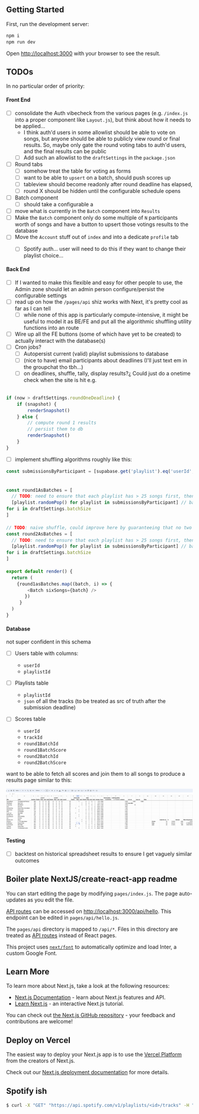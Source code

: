 ## Getting Started

First, run the development server:

```bash
npm i
npm run dev
```

Open [http://localhost:3000](http://localhost:3000) with your browser to see the result.

## TODOs
In no particular order of priority:

#### Front End 
- [ ] consolidate the Auth vibecheck from the various pages (e.g. `/index.js` into a proper component like `Layout.js`), but think about how it needs to be applied... 
  - I think auth'd users in some allowlist should be able to vote on songs, but anyone should be able to publicly view round or final results.  So, maybe only gate the round voting tabs to auth'd users, and the final results can be public
  - [ ] Add such an allowlist to the `draftSettings` in the `package.json`
- [ ] Round tabs
  - [ ] somehow treat the table for voting as forms
  - [ ] want to be able to `upsert` on a batch, should push scores up
  - [ ] tableview should become readonly after round deadline has elapsed, 
  - [ ] round X should be hidden until the configurable schedule opens
- [ ] Batch component
  - [ ] should take a configurable a
- [ ] move what is currently in the `Batch` component into `Results` 
- [ ] Make the `Batch` component only do some multiple of `N` participants worth of songs and have a button to upsert those votings results to the database
- [ ] Move the `Account` stuff out of `index` and into a dedicate `profile` tab
  - [ ] Spotify auth... user will need to do this if they want to change their playlist choice...


#### Back End

- [ ] If I wanted to make this flexible and easy for other people to use, the Admin zone should let an admin person configure/persist the configurable settings
- [ ] read up on how the `/pages/api` shiz works with Next, it's pretty cool as far as I can tell
  - [ ] while none of this app is particularly compute-intensive, it might be useful to model it as BE/FE and put all the algorithmic shuffling utility functions into an route
- [ ] Wire up all the FE buttons (some of which have yet to be created) to actually interact with the database(s)
- [ ] Cron jobs? 
  - [ ] Autopersist current (valid) playlist submissions to database
  - [ ] (nice to have) email participants about deadlines (I'll just text em in the groupchat tho tbh...)
  - [ ] on deadlines, shuffle, tally, display results?¿ Could just do a onetime check when the site is hit e.g. 

```js 

if (now > draftSettings.roundOneDeadline) {
    if (snapshot) {
        renderSnapshot()
    } else {
        // compute round 1 results
        // persist them to db 
        renderSnapshot()
    }
} 
```

- [ ] implement shuffling algorithms roughly like this:

```js
const submissionsByParticipant = [supabase.get('playlist').eq('userId', user.id) in supbase.get('users') ] // should be an array playlists


const round1AsBatches = [ 
  // TODO: need to ensure that each playlist has > 25 songs first, then 
  [playlist.randomPop() for playlist in submissionsByParticipant] // batch
for i in draftSettings.batchSize
]

// TODO: naive shuffle, could improve here by guaranteeing that no two songs are in the same batch from round to round 
const round2AsBatches = [ 
  // TODO: need to ensure that each playlist has > 25 songs first, then 
  [playlist.randomPop() for playlist in submissionsByParticipant] // batch
for i in draftSettings.batchSize
]

export default render() {
  return (
    {round1asBatches.map((batch, i) => {
        <Batch sixSongs={batch} />
       })
     }
  )
}
```

#### Database

not super confident in this schema 
- [ ] Users table with columns: 
  - `userId`
  - `playlistId`

- [ ] Playlists table
  - `playlistId`
  - `json` of all the tracks (to be treated as src of truth after the submission deadline)
- [ ] Scores table
  - `userId`
  - `trackId`
  - `round1BatchId`
  - `round1BatchScore`
  - `round2BatchId`
  - `round2BatchScore`


want to be able to fetch all scores and join them to all songs to produce a results page similar to this:

![](/public/assets/example.png)

#### Testing

- [ ] backtest on historical spreadsheet results to ensure I get vaguely similar outcomes

## Boiler plate NextJS/create-react-app readme

You can start editing the page by modifying `pages/index.js`. The page auto-updates as you edit the file.

[API routes](https://nextjs.org/docs/api-routes/introduction) can be accessed on [http://localhost:3000/api/hello](http://localhost:3000/api/hello). This endpoint can be edited in `pages/api/hello.js`.

The `pages/api` directory is mapped to `/api/*`. Files in this directory are treated as [API routes](https://nextjs.org/docs/api-routes/introduction) instead of React pages.

This project uses [`next/font`](https://nextjs.org/docs/basic-features/font-optimization) to automatically optimize and load Inter, a custom Google Font.

## Learn More

To learn more about Next.js, take a look at the following resources:

- [Next.js Documentation](https://nextjs.org/docs) - learn about Next.js features and API.
- [Learn Next.js](https://nextjs.org/learn) - an interactive Next.js tutorial.

You can check out [the Next.js GitHub repository](https://github.com/vercel/next.js/) - your feedback and contributions are welcome!

## Deploy on Vercel

The easiest way to deploy your Next.js app is to use the [Vercel Platform](https://vercel.com/new?utm_medium=default-template&filter=next.js&utm_source=create-next-app&utm_campaign=create-next-app-readme) from the creators of Next.js.

Check out our [Next.js deployment documentation](https://nextjs.org/docs/deployment) for more details.

## Spotify ish

```bash
$ curl -X "GET" "https://api.spotify.com/v1/playlists/<id>/tracks" -H "Accept: application/json" -H "Content-Type: application/json" -H "Authorization: Bearer <token>"
```